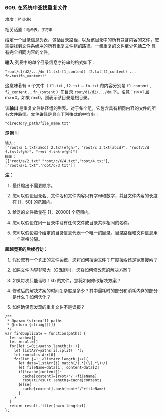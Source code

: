 ### 609. 在系统中查找重复文件

难度：Middle

相关话题：`哈希表`、`字符串`

给定一个目录信息列表，包括目录路径，以及该目录中的所有包含内容的文件，您需要找到文件系统中的所有重复文件组的路径。一组重复的文件至少包括**二个** 具有完全相同内容的文件。



**输入** 列表中的单个目录信息字符串的格式如下：



 `"root/d1/d2/.../dm f1.txt(f1_content) f2.txt(f2_content) ... fn.txt(fn_content)"` 



这意味着有 n 个文件（ `f1.txt` , `f2.txt` ... `fn.txt`  的内容分别是  `f1_content` , `f2_content` ... `fn_content` ）在目录 `root/d1/d2/.../dm` 下。注意：n>=1 且 m>=0。如果 m=0，则表示该目录是根目录。



该**输出** 是重复文件路径组的列表。对于每个组，它包含具有相同内容的文件的所有文件路径。文件路径是具有下列格式的字符串：



 `"directory_path/file_name.txt"` 



**示例 1：** 



```
输入：
["root/a 1.txt(abcd) 2.txt(efgh)", "root/c 3.txt(abcd)", "root/c/d 4.txt(efgh)", "root 4.txt(efgh)"]
输出：  
[["root/a/2.txt","root/c/d/4.txt","root/4.txt"],["root/a/1.txt","root/c/3.txt"]]
```






**注：** 




1. 最终输出不需要顺序。

2. 您可以假设目录名、文件名和文件内容只有字母和数字，并且文件内容的长度在 [1，50] 的范围内。

3. 给定的文件数量在 [1，20000] 个范围内。

4. 您可以假设在同一目录中没有任何文件或目录共享相同的名称。

5. 您可以假设每个给定的目录信息代表一个唯一的目录。目录路径和文件信息用一个空格分隔。









**超越竞赛的后续行动：** 




1. 假设您有一个真正的文件系统，您将如何搜索文件？广度搜索还是宽度搜索？

2. 如果文件内容非常大（GB级别），您将如何修改您的解决方案？

3. 如果每次只能读取 1 kb 的文件，您将如何修改解决方案？

4. 修改后的解决方案的时间复杂度是多少？其中最耗时的部分和消耗内存的部分是什么？如何优化？

5. 如何确保您发现的重复文件不是误报？




```
/**
 * @param {string[]} paths
 * @return {string[][]}
 */
var findDuplicate = function(paths) {
  let cache={}
  let result=[]
  for(let i=0;i<paths.length;i++){
    let listArr=paths[i].split(' ');
    let root=listArr[0]
    for(let j=1;j<listArr.length;j++){
      let data=listArr[j].match(/(.*)(\(.*\))/)
      let fileName=data[1], content=data[2]
      if(!cache[content]){
        cache[content]=[root+'/'+fileName]
        result[result.length]=cache[content]
      }else{
        cache[content].push(root+'/'+fileName) 
      }
    }
  }
  return result.filter(n=>n.length>1)
};
```

